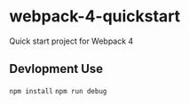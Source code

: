 # webpack-4-quickstart
Quick start project for Webpack 4


## Devlopment Use

`npm install`
`npm run debug`
